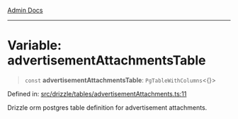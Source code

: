 [Admin Docs](/)

***

# Variable: advertisementAttachmentsTable

> `const` **advertisementAttachmentsTable**: `PgTableWithColumns`\<\{\}\>

Defined in: [src/drizzle/tables/advertisementAttachments.ts:11](https://github.com/Suyash878/talawa-api/blob/05d9dfc8d9c5928ef559c72f2ab0492d0dbbb48c/src/drizzle/tables/advertisementAttachments.ts#L11)

Drizzle orm postgres table definition for advertisement attachments.
